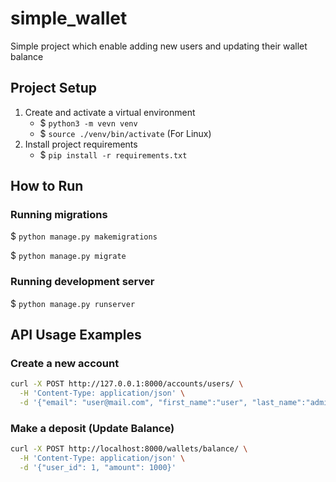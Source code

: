 # simple_wallet

Simple project which enable adding new users and updating their wallet balance

## Project Setup

1. Create and activate a virtual environment
    - \$ ```python3 -m vevn venv```
    - \$ ```source ./venv/bin/activate``` (For Linux)
2. Install project requirements
    - \$ ```pip install -r requirements.txt```

## How to Run

### Running migrations
\$ ```python manage.py makemigrations```

\$ ```python manage.py migrate```

### Running development server
\$ ```python manage.py runserver```


## API Usage Examples

### Create a new account

```bash
curl -X POST http://127.0.0.1:8000/accounts/users/ \
  -H 'Content-Type: application/json' \
  -d '{"email": "user@mail.com", "first_name":"user", "last_name":"admin"}'
```

### Make a deposit (Update Balance)

```bash
curl -X POST http://localhost:8000/wallets/balance/ \
  -H 'Content-Type: application/json' \
  -d '{"user_id": 1, "amount": 1000}'
```

